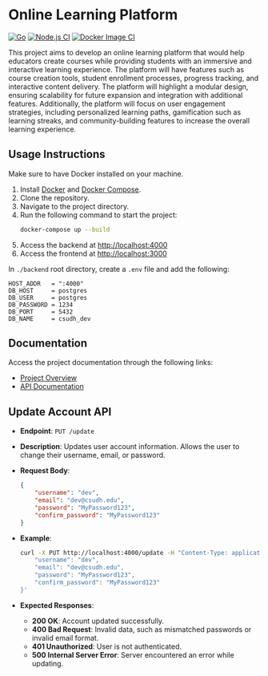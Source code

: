 # Online Learning Platform

[![Go](https://github.com/sandbox-science/online-learning-platform/actions/workflows/go.yml/badge.svg?branch=main)](https://github.com/sandbox-science/online-learning-platform/actions/workflows/go.yml)
[![Node.js CI](https://github.com/sandbox-science/online-learning-platform/actions/workflows/node.js.yml/badge.svg)](https://github.com/sandbox-science/online-learning-platform/actions/workflows/node.js.yml)
[![Docker Image CI](https://github.com/sandbox-science/online-learning-platform/actions/workflows/docker-image.yml/badge.svg)](https://github.com/sandbox-science/online-learning-platform/actions/workflows/docker-image.yml)

This project aims to develop an online learning platform that would help educators create courses while providing students with an immersive and interactive learning experience. The platform will have features such as course creation tools, student enrollment processes, progress tracking, and interactive content delivery. The platform will highlight a modular design, ensuring scalability for future expansion and integration with additional features. Additionally, the platform will focus on user engagement strategies, including personalized learning paths, gamification such as learning streaks, and community-building features to increase the overall learning experience.

## Usage Instructions
Make sure to have Docker installed on your machine.

1. Install [Docker](https://docs.docker.com/get-docker/) and [Docker Compose](https://docs.docker.com/compose/install/).
2. Clone the repository.
3. Navigate to the project directory.
4. Run the following command to start the project:
    ```bash
    docker-compose up --build
    ```
5. Access the backend at [http://localhost:4000](http://localhost:4000)
6. Access the frontend at [http://localhost:3000](http://localhost:3000)

In `./backend` root directory, create a `.env` file and add the following:
```
HOST_ADDR   = ":4000"
DB_HOST     = postgres
DB_USER     = postgres
DB_PASSWORD = 1234
DB_PORT     = 5432
DB_NAME     = csudh_dev
```

## Documentation
Access the project documentation through the following links:
- [Project Overview](https://github.com/sandbox-science/online-learning-platform/wiki/Home)
- [API Documentation](https://github.com/sandbox-science/online-learning-platform/wiki/API-Doc)


## Update Account API

- **Endpoint**: `PUT /update`
- **Description**: Updates user account information. Allows the user to change their username, email, or password.

- **Request Body**:
    ```json
    {
        "username": "dev",
        "email": "dev@csudh.edu",
        "password": "MyPassword123",
        "confirm_password": "MyPassword123"
    }
    ```

- **Example**:
    ```bash
    curl -X PUT http://localhost:4000/update -H "Content-Type: application/json" -d '{
        "username": "dev",
        "email": "dev@csudh.edu",
        "password": "MyPassword123",
        "confirm_password": "MyPassword123"
    }'
    ```

- **Expected Responses**:
    - **200 OK**: Account updated successfully.
    - **400 Bad Request**: Invalid data, such as mismatched passwords or invalid email format.
    - **401 Unauthorized**: User is not authenticated.
    - **500 Internal Server Error**: Server encountered an error while updating.
